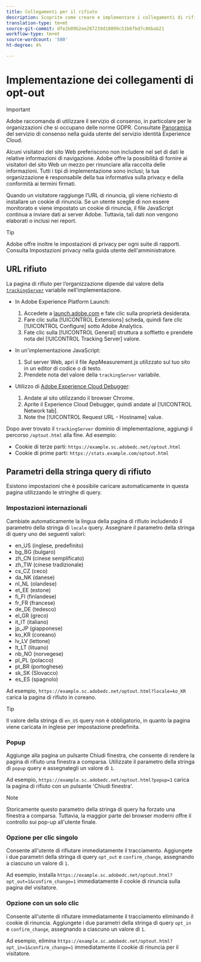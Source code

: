 ```yaml
---
title: Collegamenti per il rifiuto
description: Scoprite come creare e implementare i collegamenti di rifiuto per i visitatori del sito.
translation-type: tm+mt
source-git-commit: dfe2b09b2ee287219d18099c51b6fbd7c86bab21
workflow-type: tm+mt
source-wordcount: '580'
ht-degree: 4%

---
```



# Implementazione dei collegamenti di opt-out

>[!IMPORTANT]
>
> Adobe raccomanda di utilizzare il servizio di consenso, in particolare per le organizzazioni che si occupano delle norme GDPR. Consultate [Panoramica](https://docs.adobe.com/content/help/it-IT/id-service/using/implementation/opt-in-service/optin-overview.html) del servizio di consenso nella guida utente del servizio identità  Experience Cloud.

Alcuni visitatori del sito Web preferiscono non includere nel set di dati le relative informazioni di navigazione.  Adobe offre la possibilità di fornire ai visitatori del sito Web un mezzo per rinunciare alla raccolta delle informazioni. Tutti i tipi di implementazione sono inclusi; la tua organizzazione è responsabile della tua informativa sulla privacy e della conformità ai termini firmati.

Quando un visitatore raggiunge l’URL di rinuncia, gli viene richiesto di installare un cookie di rinuncia. Se un utente sceglie di non essere monitorato e viene impostato un cookie di rinuncia, il file JavaScript continua a inviare dati ai server  Adobe. Tuttavia, tali dati non vengono elaborati o inclusi nei report.

>[!TIP]
>
> Adobe offre inoltre le impostazioni di privacy per ogni suite di rapporti. Consulta Impostazioni [](../../admin/admin/privacy-settings.md) privacy nella guida utente dell&#39;amministratore.

## URL rifiuto

La pagina di rifiuto per l’organizzazione dipende dal valore della [`trackingServer`](../vars/config-vars/trackingserver.md) variabile nell’implementazione.

* In  Adobe Experience Platform Launch:
   1. Accedete a [launch.adobe.com](https://launch.adobe.com) e fate clic sulla proprietà desiderata.
   2. Fare clic sulla [!UICONTROL Extensions] scheda, quindi fare clic [!UICONTROL Configure] sotto  Adobe Analytics.
   3. Fate clic sulla [!UICONTROL General] struttura a soffietto e prendete nota del [!UICONTROL Tracking Server] valore.

* In un&#39;implementazione JavaScript:
   1. Sul server Web, apri il file AppMeasurement.js utilizzato sul tuo sito in un editor di codice o di testo.
   2. Prendete nota del valore della `trackingServer` variabile.

* Utilizzo di [Adobe Experience Cloud Debugger](https://experienceleague.adobe.com/docs/debugger/using/experience-cloud-debugger.html?lang=it-IT):
   1. Andate al sito utilizzando il browser Chrome.
   2. Aprite il Experience Cloud Debugger, quindi andate al [!UICONTROL Network tab].
   3. Note the [!UICONTROL Request URL - Hostname] value.

Dopo aver trovato il `trackingServer` dominio di implementazione, aggiungi il percorso `/optout.html` alla fine. Ad esempio:

* Cookie di terze parti: `https://example.sc.adobedc.net/optout.html`
* Cookie di prime parti: `https://stats.example.com/optout.html`

## Parametri della stringa query di rifiuto

Esistono impostazioni che è possibile caricare automaticamente in questa pagina utilizzando le stringhe di query.

### Impostazioni internazionali

Cambiate automaticamente la lingua della pagina di rifiuto includendo il parametro della stringa di `locale` query. Assegnare il parametro della stringa di query uno dei seguenti valori:

* en_US (inglese, predefinito)
* bg_BG (bulgaro)
* zh_CN (cinese semplificato)
* zh_TW (cinese tradizionale)
* cs_CZ (ceco)
* da_NK (danese)
* nl_NL (olandese)
* et_EE (estone)
* fi_FI (finlandese)
* fr_FR (francese)
* de_DE (tedesco)
* el_GR (greco)
* it_IT (italiano)
* jp_JP (giapponese)
* ko_KR (coreano)
* lv_LV (lettone)
* lt_LT (lituano)
* nb_NO (norvegese)
* pl_PL (polacco)
* pt_BR (portoghese)
* sk_SK (Slovacco)
* es_ES (spagnolo)

Ad esempio, `https://example.sc.adobedc.net/optout.html?locale=ko_KR` carica la pagina di rifiuto in coreano.

>[!TIP]
>
>Il valore della stringa di `en_US` query non è obbligatorio, in quanto la pagina viene caricata in inglese per impostazione predefinita.

### Popup

Aggiunge alla pagina un pulsante Chiudi finestra, che consente di rendere la pagina di rifiuto una finestra a comparsa. Utilizzate il parametro della stringa di `popup` query e assegnategli un valore di `1`.

Ad esempio, `https://example.sc.adobedc.net/optout.html?popup=1` carica la pagina di rifiuto con un pulsante &#39;Chiudi finestra&#39;.

>[!NOTE]
>
>Storicamente questo parametro della stringa di query ha forzato una finestra a comparsa. Tuttavia, la maggior parte dei browser moderni offre il controllo sui pop-up all&#39;utente finale.

### Opzione per clic singolo

Consente all&#39;utente di rifiutare immediatamente il tracciamento. Aggiungete i due parametri della stringa di query `opt_out` e `confirm_change`, assegnando a ciascuno un valore di `1`.

Ad esempio, installa `https://example.sc.adobedc.net/optout.html?opt_out=1&confirm_change=1` immediatamente il cookie di rinuncia sulla pagina del visitatore.

### Opzione con un solo clic

Consente all&#39;utente di rifiutare immediatamente il tracciamento eliminando il cookie di rinuncia. Aggiungete i due parametri della stringa di query `opt_in` e `confirm_change`, assegnando a ciascuno un valore di `1`.

Ad esempio, elimina `https://example.sc.adobedc.net/optout.html?opt_in=1&confirm_change=1` immediatamente il cookie di rinuncia per il visitatore.
